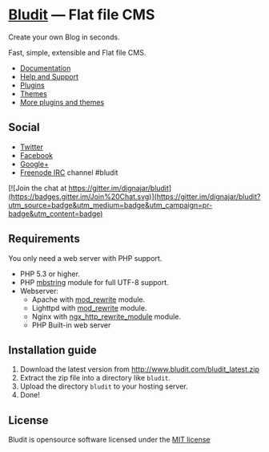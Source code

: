 [Bludit](http://www.bludit.com/) — Flat file CMS
================================================
Create your own Blog in seconds.

Fast, simple, extensible and Flat file CMS.

- [Documentation](http://docs.bludit.com)
- [Help and Support](http://forum.bludit.com)
- [Plugins](https://github.com/dignajar/bludit-plugins)
- [Themes](https://github.com/dignajar/bludit-themes)
- [More plugins and themes](http://forum.bludit.com/viewforum.php?f=14)

Social
------

- [Twitter](https://twitter.com/bludit)
- [Facebook](https://www.facebook.com/bluditcms)
- [Google+](https://plus.google.com/+Bluditcms)
- [Freenode IRC](https://webchat.freenode.net) channel #bludit

[![Join the chat at https://gitter.im/dignajar/bludit](https://badges.gitter.im/Join%20Chat.svg)](https://gitter.im/dignajar/bludit?utm_source=badge&utm_medium=badge&utm_campaign=pr-badge&utm_content=badge)

Requirements
------------

You only need a web server with PHP support.

- PHP 5.3 or higher.
- PHP [mbstring](http://php.net/manual/en/book.mbstring.php) module for full UTF-8 support.
- Webserver:
  * Apache with [mod_rewrite](http://httpd.apache.org/docs/current/mod/mod_rewrite.html) module.
  * Lighttpd with [mod_rewrite](http://redmine.lighttpd.net/projects/1/wiki/docs_modrewrite) module.
  * Nginx with [ngx_http_rewrite_module](http://nginx.org/en/docs/http/ngx_http_rewrite_module.html) module.
  * PHP Built-in web server

Installation guide
------------------

1. Download the latest version from http://www.bludit.com/bludit_latest.zip
2. Extract the zip file into a directory like `bludit`.
3. Upload the directory `bludit` to your hosting server.
4. Done!

License
-------
Bludit is opensource software licensed under the [MIT license](https://tldrlegal.com/license/mit-license)
